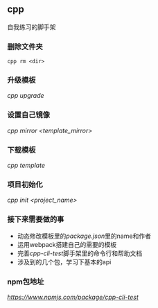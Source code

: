 ## cpp 
自我练习的脚手架

### 删除文件夹
`cpp rm <dir>`

### 升级模板
*cpp upgrade*

### 设置自己镜像
*cpp mirror <template_mirror>*

### 下载模板
*cpp template*

### 项目初始化
*cpp init <project_name>*

### 接下来需要做的事
- 动态修改模板里的*package.json*里的name和作者
- 运用webpack搭建自己的需要的模板
- 完善*cpp-cli-test*脚手架里的命令行和帮助文档
- 涉及到的几个包，学习下基本的api

### npm包地址
*https://www.npmjs.com/package/cpp-cli-test*